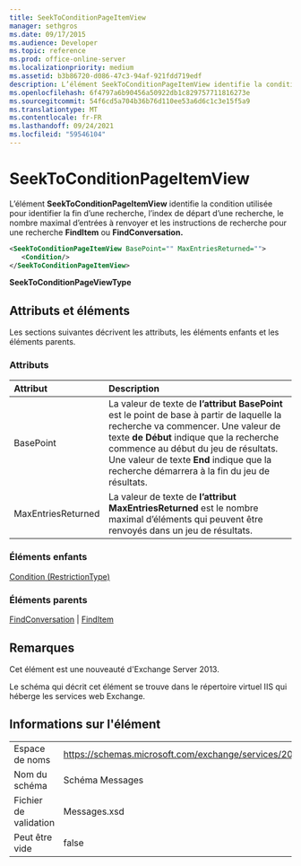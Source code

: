 ```yaml
---
title: SeekToConditionPageItemView
manager: sethgros
ms.date: 09/17/2015
ms.audience: Developer
ms.topic: reference
ms.prod: office-online-server
ms.localizationpriority: medium
ms.assetid: b3b86720-d086-47c3-94af-921fdd719edf
description: L’élément SeekToConditionPageItemView identifie la condition utilisée pour identifier la fin d’une recherche, l’index de départ d’une recherche, le nombre maximal d’entrées à renvoyer et les instructions de recherche pour une recherche FindItem ou FindConversation.
ms.openlocfilehash: 6f4797a6b90456a50922db1c829757711816273e
ms.sourcegitcommit: 54f6cd5a704b36b76d110ee53a6d6c1c3e15f5a9
ms.translationtype: MT
ms.contentlocale: fr-FR
ms.lasthandoff: 09/24/2021
ms.locfileid: "59546104"
---
```

# <a name="seektoconditionpageitemview"></a>SeekToConditionPageItemView

L’élément **SeekToConditionPageItemView** identifie la condition utilisée pour identifier la fin d’une recherche, l’index de départ d’une recherche, le nombre maximal d’entrées à renvoyer et les instructions de recherche pour une recherche **FindItem** ou **FindConversation.** 
  
```XML
<SeekToConditionPageItemView BasePoint="" MaxEntriesReturned="">
   <Condition/>
</SeekToConditionPageItemView>
```

 **SeekToConditionPageViewType**
## <a name="attributes-and-elements"></a>Attributs et éléments

Les sections suivantes décrivent les attributs, les éléments enfants et les éléments parents.
  
### <a name="attributes"></a>Attributs

|**Attribut**|**Description**|
|:-----|:-----|
|BasePoint  <br/> |La valeur de texte de **l’attribut BasePoint** est le point de base à partir de laquelle la recherche va commencer. Une valeur de texte **de Début** indique que la recherche commence au début du jeu de résultats. Une valeur de texte **End** indique que la recherche démarrera à la fin du jeu de résultats.  <br/> |
|MaxEntriesReturned  <br/> |La valeur de texte de **l’attribut MaxEntriesReturned** est le nombre maximal d’éléments qui peuvent être renvoyés dans un jeu de résultats.  <br/> |
   
### <a name="child-elements"></a>Éléments enfants

[Condition (RestrictionType)](condition-restrictiontype.md)
  
### <a name="parent-elements"></a>Éléments parents

[FindConversation](findconversation.md)  |  [FindItem](finditem.md)
  
## <a name="remarks"></a>Remarques

Cet élément est une nouveauté d'Exchange Server 2013.
  
Le schéma qui décrit cet élément se trouve dans le répertoire virtuel IIS qui héberge les services web Exchange.
  
## <a name="element-information"></a>Informations sur l'élément

|||
|:-----|:-----|
|Espace de noms  <br/> |https://schemas.microsoft.com/exchange/services/2006/messages  <br/> |
|Nom du schéma  <br/> |Schéma Messages  <br/> |
|Fichier de validation  <br/> |Messages.xsd  <br/> |
|Peut être vide  <br/> |false  <br/> |
   


